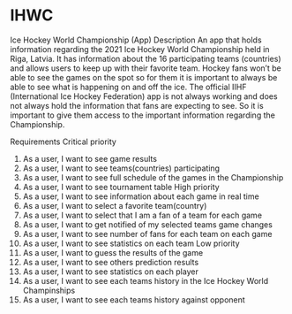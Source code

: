 # IHWC
Ice Hockey World Championship (App)
Description
  An app that holds information regarding the 2021 Ice Hockey World Championship held in Riga, Latvia. It has information about the 16 participating teams (countries) and allows users to keep up with their favorite team. Hockey fans won’t be able to see the games on the spot so for them it is important to always be able to see what is happening on and off the ice. The official IIHF (International Ice Hockey Federation) app is not always working and does not always hold the information that fans are expecting to see. So it is important to give them access to the important information regarding the Championship.

Requirements
Critical priority
1. As a user, I want to see game results
2. As a user, I want to see teams(countries) participating
3. As a user, I want to see full schedule of the games in the Championship
4. As a user, I want to see tournament table
High priority
5. As a user, I want to see information about each game in real time
6. As a user, I want to select a favorite team(country)
7. As a user, I want to select that I am a fan of a team for each game
8. As a user, I want to get notified of my selected teams game changes
9. As a user, I want to see number of fans for each team on each game
10. As a user, I want to see statistics on each team
Low priority
11. As a user, I want to guess the results of the game
12. As a user, I want to see others prediction results
13. As a user, I want to see statistics on each player
14. As a user, I want to see each teams history in the Ice Hockey World Champinships
15. As a user, I want to see each teams history against opponent
